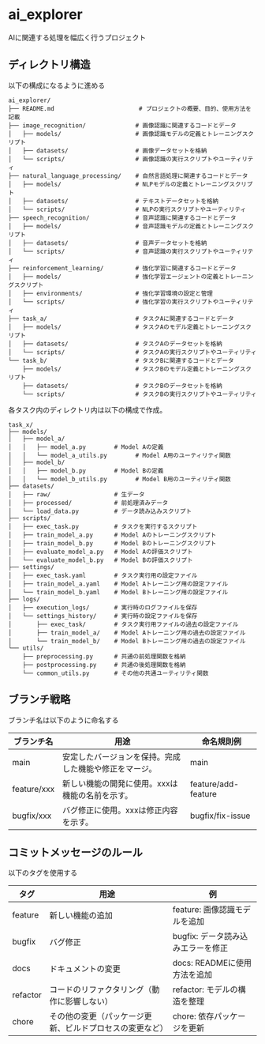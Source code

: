 # ai_explorer
AIに関連する処理を幅広く行うプロジェクト

## ディレクトリ構造
以下の構成になるように進める

```
ai_explorer/
├── README.md                        # プロジェクトの概要、目的、使用方法を記載
├── image_recognition/              # 画像認識に関連するコードとデータ
│   ├── models/                     # 画像認識モデルの定義とトレーニングスクリプト
│   ├── datasets/                   # 画像データセットを格納
│   └── scripts/                    # 画像認識の実行スクリプトやユーティリティ
├── natural_language_processing/    # 自然言語処理に関連するコードとデータ
│   ├── models/                     # NLPモデルの定義とトレーニングスクリプト
│   ├── datasets/                   # テキストデータセットを格納
│   └── scripts/                    # NLPの実行スクリプトやユーティリティ
├── speech_recognition/             # 音声認識に関連するコードとデータ
│   ├── models/                     # 音声認識モデルの定義とトレーニングスクリプト
│   ├── datasets/                   # 音声データセットを格納
│   └── scripts/                    # 音声認識の実行スクリプトやユーティリティ
├── reinforcement_learning/         # 強化学習に関連するコードとデータ
│   ├── models/                     # 強化学習エージェントの定義とトレーニングスクリプト
│   ├── environments/               # 強化学習環境の設定と管理
│   └── scripts/                    # 強化学習の実行スクリプトやユーティリティ
├── task_a/                         # タスクAに関連するコードとデータ
│   ├── models/                     # タスクAのモデル定義とトレーニングスクリプト
│   ├── datasets/                   # タスクAのデータセットを格納
│   └── scripts/                    # タスクAの実行スクリプトやユーティリティ
└── task_b/                         # タスクBに関連するコードとデータ
    ├── models/                     # タスクBのモデル定義とトレーニングスクリプト
    ├── datasets/                   # タスクBのデータセットを格納
    └── scripts/                    # タスクBの実行スクリプトやユーティリティ
```

各タスク内のディレクトリ内は以下の構成で作成。

```
task_x/
├── models/
│   ├── model_a/
│   │   ├── model_a.py        # Model Aの定義
│   │   └── model_a_utils.py        # Model A用のユーティリティ関数
│   ├── model_b/
│   │   ├── model_b.py        # Model Bの定義
│   │   └── model_b_utils.py        # Model B用のユーティリティ関数
├── datasets/
│   ├── raw/                  # 生データ
│   ├── processed/            # 前処理済みデータ
│   └── load_data.py          # データ読み込みスクリプト
├── scripts/
│   ├── exec_task.py          # タスクを実行するスクリプト
│   ├── train_model_a.py      # Model Aのトレーニングスクリプト
│   ├── train_model_b.py      # Model Bのトレーニングスクリプト
│   ├── evaluate_model_a.py   # Model Aの評価スクリプト
│   └── evaluate_model_b.py   # Model Bの評価スクリプト
├── settings/
│   ├── exec_task.yaml        # タスク実行用の設定ファイル
│   ├── train_model_a.yaml    # Model Aトレーニング用の設定ファイル
│   └── train_model_b.yaml    # Model Bトレーニング用の設定ファイル
├── logs/
│   ├── execution_logs/       # 実行時のログファイルを保存
│   └── settings_history/     # 実行時の設定ファイルを保存
│       ├── exec_task/        # タスク実行用ファイルの過去の設定ファイル
│       ├── train_model_a/    # Model Aトレーニング用の過去の設定ファイル
│       └── train_model_b/    # Model Bトレーニング用の過去の設定ファイル
└── utils/
    ├── preprocessing.py      # 共通の前処理関数を格納
    ├── postprocessing.py     # 共通の後処理関数を格納
    └── common_utils.py       # その他の共通ユーティリティ関数
```

## ブランチ戦略

ブランチ名は以下のように命名する

| ブランチ名 | 用途 | 命名規則例 |
|------------------|----------------------------------------------------------------------|---------------------|
| main | 安定したバージョンを保持。完成した機能や修正をマージ。 | main |
| feature/xxx | 新しい機能の開発に使用。xxxは機能の名前を示す。 | feature/add-feature |
| bugfix/xxx | バグ修正に使用。xxxは修正内容を示す。 | bugfix/fix-issue |

## コミットメッセージのルール
以下のタグを使用する

| タグ | 用途 | 例 |
|--------|----------------------------------|------------------------------------|
| feature | 新しい機能の追加 | feature: 画像認識モデルを追加 |
| bugfix | バグ修正 | bugfix: データ読み込みエラーを修正 |
| docs | ドキュメントの変更 | docs: READMEに使用方法を追加 |
| refactor | コードのリファクタリング（動作に影響しない） | refactor: モデルの構造を整理 |
| chore | その他の変更（パッケージ更新、ビルドプロセスの変更など） | chore: 依存パッケージを更新 |
